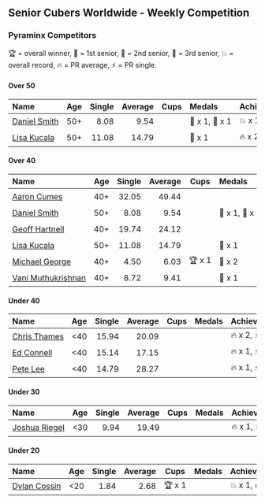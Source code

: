 ## Senior Cubers Worldwide - Weekly Competition
### Pyraminx Competitors

🏆 = overall winner, 🥇 = 1st senior, 🥈 = 2nd senior, 🥉 = 3rd senior, 💥 = overall record, 🔥 = PR average, ⚡ = PR single.

#### Over 50

| Name | Age | Single | Average | Cups | Medals | Achievements |
| :-- | :--: | --: | --: | :--: | :-- | :-- |
| [<span style="white-space: nowrap">Daniel Smith</span>](../../persons/daniel_smith/pyram.md) | 50+ | 8.08 | 9.54 |  | <span style="white-space: nowrap">🥈 x 1, 🥉 x 1</span> | <span style="white-space: nowrap">💥 x 1, 🔥 x 1, ⚡ x 1</span> |
| [<span style="white-space: nowrap">Lisa Kucala</span>](../../persons/lisa_kucala/pyram.md) | 50+ | 11.08 | 14.79 |  | <span style="white-space: nowrap">🥉 x 1</span> | <span style="white-space: nowrap">🔥 x 2, ⚡ x 1</span> |

#### Over 40

| Name | Age | Single | Average | Cups | Medals | Achievements |
| :-- | :--: | --: | --: | :--: | :-- | :-- |
| [<span style="white-space: nowrap">Aaron Cumes</span>](../../persons/aaron_cumes/pyram.md) | 40+ | 32.05 | 49.44 |  |  | <span style="white-space: nowrap">🔥 x 1, ⚡ x 1</span> |
| [<span style="white-space: nowrap">Daniel Smith</span>](../../persons/daniel_smith/pyram.md) | 50+ | 8.08 | 9.54 |  | <span style="white-space: nowrap">🥈 x 1, 🥉 x 1</span> | <span style="white-space: nowrap">💥 x 1, 🔥 x 1, ⚡ x 1</span> |
| [<span style="white-space: nowrap">Geoff Hartnell</span>](../../persons/geoff_hartnell/pyram.md) | 40+ | 19.74 | 24.12 |  |  | <span style="white-space: nowrap">🔥 x 1, ⚡ x 1</span> |
| [<span style="white-space: nowrap">Lisa Kucala</span>](../../persons/lisa_kucala/pyram.md) | 50+ | 11.08 | 14.79 |  | <span style="white-space: nowrap">🥉 x 1</span> | <span style="white-space: nowrap">🔥 x 2, ⚡ x 1</span> |
| [<span style="white-space: nowrap">Michael George</span>](../../persons/michael_george/pyram.md) | 40+ | 4.50 | 6.03 | <span style="white-space: nowrap">🏆 x 1</span> | <span style="white-space: nowrap">🥇 x 2</span> | <span style="white-space: nowrap">💥 x 2, 🔥 x 2, ⚡ x 2</span> |
| [<span style="white-space: nowrap">Vani Muthukrishnan</span>](../../persons/vani_muthukrishnan/pyram.md) | 40+ | 8.72 | 9.41 |  | <span style="white-space: nowrap">🥈 x 1</span> | <span style="white-space: nowrap">🔥 x 1, ⚡ x 1</span> |

#### Under 40

| Name | Age | Single | Average | Cups | Medals | Achievements |
| :-- | :--: | --: | --: | :--: | :-- | :-- |
| [<span style="white-space: nowrap">Chris Thames</span>](../../persons/chris_thames/pyram.md) | <40 | 15.94 | 20.09 |  |  | <span style="white-space: nowrap">🔥 x 2, ⚡ x 2</span> |
| [<span style="white-space: nowrap">Ed Connell</span>](../../persons/ed_connell/pyram.md) | <40 | 15.14 | 17.15 |  |  | <span style="white-space: nowrap">🔥 x 1, ⚡ x 1</span> |
| [<span style="white-space: nowrap">Pete Lee</span>](../../persons/pete_lee/pyram.md) | <40 | 14.79 | 28.27 |  |  | <span style="white-space: nowrap">🔥 x 1, ⚡ x 2</span> |

#### Under 30

| Name | Age | Single | Average | Cups | Medals | Achievements |
| :-- | :--: | --: | --: | :--: | :-- | :-- |
| [<span style="white-space: nowrap">Joshua Riegel</span>](../../persons/joshua_riegel/pyram.md) | <30 | 9.94 | 19.49 |  |  | <span style="white-space: nowrap">🔥 x 1, ⚡ x 1</span> |

#### Under 20

| Name | Age | Single | Average | Cups | Medals | Achievements |
| :-- | :--: | --: | --: | :--: | :-- | :-- |
| [<span style="white-space: nowrap">Dylan Cossin</span>](../../persons/dylan_cossin/pyram.md) | <20 | 1.84 | 2.68 | <span style="white-space: nowrap">🏆 x 1</span> |  | <span style="white-space: nowrap">💥 x 1, 🔥 x 1, ⚡ x 1</span> |


<!-- Global site tag (gtag.js) - Google Analytics -->
<script async src="https://www.googletagmanager.com/gtag/js?id=UA-86348435-3"></script>
<script>window.dataLayer = window.dataLayer || []; function gtag() {dataLayer.push(arguments);} gtag('js', new Date()); gtag('config', 'UA-86348435-3');</script>
